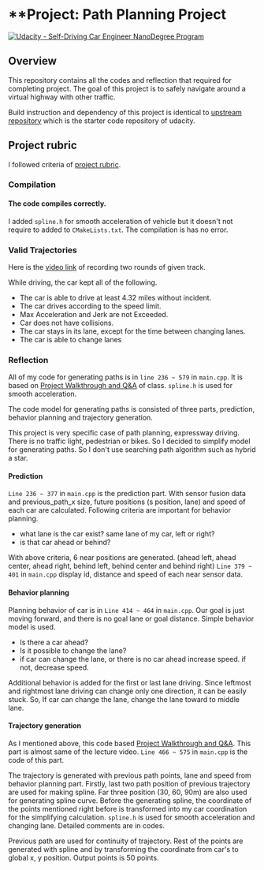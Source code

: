 # **Project: Path Planning Project
[![Udacity - Self-Driving Car Engineer NanoDegree Program](https://s3.amazonaws.com/udacity-sdc/github/shield-carnd.svg)](http://www.udacity.com/drive)


## Overview
This repository contains all the codes and reflection that required for completing project. The goal of this project is to safely navigate around a virtual highway with other traffic.

Build instruction and dependency of this project is identical to [upstream repository](https://github.com/udacity/CarND-Path-Planning-Project) which is the starter code repository of udacity.

## Project rubric

I followed criteria of [project rubric](https://review.udacity.com/#!/rubrics/1020/view).

### Compilation

#### The code compiles correctly.
I added `spline.h` for smooth acceleration of vehicle but it doesn't not require to added to `CMakeLists.txt`. The compilation is has no error.

### Valid Trajectories
Here is the [video link]() of recording two rounds of given track.

While driving, the car kept all of the following.

- The car is able to drive at least 4.32 miles without incident.
- The car drives according to the speed limit.
- Max Acceleration and Jerk are not Exceeded.
- Car does not have collisions.
- The car stays in its lane, except for the time between changing lanes.
- The car is able to change lanes

### Reflection
All of my code for generating paths is in `line 236 ~ 579` in `main.cpp`. It is based on [Project Walkthrough and Q&A](https://classroom.udacity.com/nanodegrees/nd013/parts/6047fe34-d93c-4f50-8336-b70ef10cb4b2/modules/27800789-bc8e-4adc-afe0-ec781e82ceae/lessons/23add5c6-7004-47ad-b169-49a5d7b1c1cb/concepts/3bdfeb8c-8dd6-49a7-9d08-beff6703792d) of class. `spline.h` is used for smooth acceleration.

The code model for generating paths is consisted of three parts, prediction, behavior planning and trajectory generation. 

This project is very specific case of path planning, expressway driving. There is no traffic light, pedestrian or bikes. So I decided to simplify model for generating paths. So I don't use searching path algorithm such as hybrid a star.


#### Prediction
`Line 236 ~ 377` in `main.cpp` is the prediction part. With sensor fusion data and previous_path_x size, future positions (s position, lane) and speed of each car are calculated. Following criteria are important for behavior planning.

* what lane is the car exist? same lane of my car, left or right? 
* is that car ahead or behind?

With above criteria, 6 near positions are generated. (ahead left, ahead center, ahead right, behind left, behind center and behind right) `Line 379 ~ 401` in `main.cpp` display id, distance and speed of each near sensor data.

#### Behavior planning
Planning behavior of car is in `Line 414 ~ 464` in `main.cpp`. Our goal is just moving forward, and there is no goal lane or goal distance. Simple behavior model is used.

* Is there a car ahead? 
* Is it possible to change the lane?
* if car can change the lane, or there is no car ahead increase speed. if not, decrease speed.

Additional behavior is added for the first or last lane driving. Since leftmost and rightmost lane driving can change only one direction, it can be easily stuck. So, If car can change the lane, change the lane toward to middle lane.

#### Trajectory generation
As I mentioned above, this code based [Project Walkthrough and Q&A](https://classroom.udacity.com/nanodegrees/nd013/parts/6047fe34-d93c-4f50-8336-b70ef10cb4b2/modules/27800789-bc8e-4adc-afe0-ec781e82ceae/lessons/23add5c6-7004-47ad-b169-49a5d7b1c1cb/concepts/3bdfeb8c-8dd6-49a7-9d08-beff6703792d). This part is almost same of the lecture video. `Line 466 ~ 575` in `main.cpp` is the code of this part.

The trajectory is generated with previous path points, lane and speed from behavior planning part. Firstly, last two path position of previous trajectory are used for making spline. Far three position (30, 60, 90m) are also used for generating spline curve. Before the generating spline, the coordinate of the points mentioned right before is transformed into my car coordination for the simplifying calculation.  `spline.h` is used for smooth acceleration and changing lane. Detailed comments are in codes.

Previous path are used for continuity of trajectory. Rest of the points are generated with spline and by transforming the coordinate from car's to global x, y position. Output points is 50 points.





